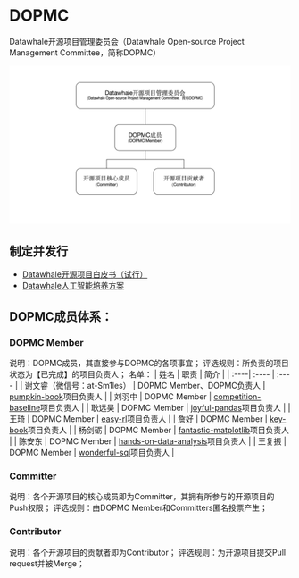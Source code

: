 # DOPMC
Datawhale开源项目管理委员会（Datawhale Open-source Project Management Committee，简称DOPMC）
<center><img src="./images/jiagou.png"></center>

## 制定并发行
- [Datawhale开源项目白皮书（试行）](https://github.com/datawhalechina/DOPMC/blob/main/white-paper.md)
- [Datawhale人工智能培养方案](https://datawhale.feishu.cn/docs/doccn0AOicI3LJ8RwhY0cuDPSOc)


## DOPMC成员体系：
### DOPMC Member
说明：DOPMC成员，其直接参与DOPMC的各项事宜；
评选规则：所负责的项目状态为【已完成】的项目负责人；
名单：
| 姓名 | 职责 | 简介 |
| :----| :---- | :---- |
| 谢文睿（微信号：at-Sm1les） | DOPMC Member、DOPMC负责人 | [pumpkin-book](https://github.com/datawhalechina/pumpkin-book)项目负责人 |
| 刘羽中 | DOPMC Member | [competition-baseline](https://github.com/datawhalechina/competition-baseline)项目负责人 |
| 耿远昊 | DOPMC Member | [joyful-pandas](https://github.com/datawhalechina/joyful-pandas)项目负责人 |
| 王琦 | DOPMC Member | [easy-rl](https://github.com/datawhalechina/easy-rl)项目负责人 |
| 詹好 | DOPMC Member | [key-book](https://github.com/datawhalechina/key-book)项目负责人 |
| 杨剑砺 | DOPMC Member | [fantastic-matplotlib](https://github.com/datawhalechina/fantastic-matplotlib)项目负责人 |
| 陈安东 | DOPMC Member | [hands-on-data-analysis](https://github.com/datawhalechina/hands-on-data-analysis)项目负责人 |
| 王复振 | DOPMC Member | [wonderful-sql](https://github.com/datawhalechina/wonderful-sql)项目负责人 |

### Committer
说明：各个开源项目的核心成员即为Committer，其拥有所参与的开源项目的Push权限；
评选规则：由DOPMC Member和Committers匿名投票产生；

### Contributor
说明：各个开源项目的贡献者即为Contributor；
评选规则：为开源项目提交Pull request并被Merge；

